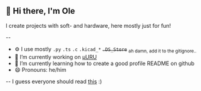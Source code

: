## 👋 Hi there, I'm Ole

I create projects with soft- and hardware, here mostly just for fun!

--

- ⚙️ I use mostly `.py` `.ts` `.c` `.kicad_*` ~~`.DS_Store`~~ <sub>ah damn, add it to the gitignore..</sub>
- 🔭 I’m currently working on [µURU](https://github.com/olell/uURU)
- 🌱 I’m currently learning how to create a good profile README on github
- 😄 Pronouns: he/him

--
I guess everyone should read [this](https://asahilinux.org/docs/project/policies/slop/) :)

<!--
**olell/olell** is a ✨ _special_ ✨ repository because its `README.md` (this file) appears on your GitHub profile.

Here are some ideas to get you started:

- 🔭 I’m currently working on ...
- 🌱 I’m currently learning ...
- 👯 I’m looking to collaborate on ...
- 🤔 I’m looking for help with ...
- 💬 Ask me about ...
- 📫 How to reach me: ...
- 😄 Pronouns: ...
- ⚡ Fun fact: ...
-->
